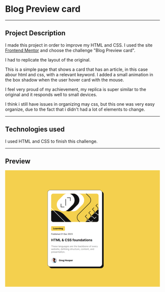 # Blog Preview card
---


## Project Description
I made this project in order to improve my HTML and CSS.
I used the site [Frontend Mentor](https://www.frontendmentor.io/challenges/recipe-page-KiTsR8QQKm) and choose the challenge "Blog Preview card".

I had to replicate the layout of the original.

This is a simple page that shows a card that has an article, in this case abour html and css, with a relevant keyword.
I added a small animation in the box shadow when the user hover card with the mouse.

I feel very proud of my achievement, my replica is super similar to the original and it responds well to small devices.

I think i still have issues in organizing may css, but this one was very easy organize, due to the fact that i didn't had a lot of elements to change.

---
## Technologies used

I used HTML and CSS to finish this challenge.

---
## Preview

![alt text](./images/Preview_blog-card.png)